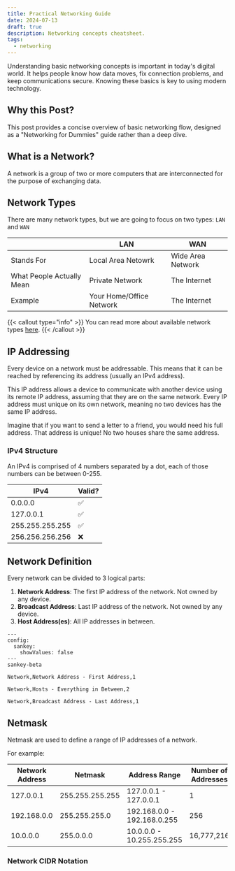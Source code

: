 ```yaml
---
title: Practical Networking Guide
date: 2024-07-13
draft: true
description: Networking concepts cheatsheet.
tags:
  - networking
---
```


Understanding basic networking concepts is important in today's digital world. It helps people know how data moves, fix connection problems, and keep communications secure.
Knowing these basics is key to using modern technology.

## Why this Post?
This post provides a concise overview of basic networking flow, designed as a "Networking for Dummies" guide rather than a deep dive.

## What is a Network?
A network is a group of two or more computers that are interconnected for the purpose of exchanging data.

## Network Types
There are many network types, but we are going to focus on two types: `LAN` and `WAN`

| | LAN | WAN |
| ---  | --- | --- |
| Stands For | Local Area Netowrk | Wide Area Network |
| What People Actually Mean | Private Network | The Internet |
| Example | Your Home/Office Network | The Internet |

{{< callout type="info" >}}
You can read more about available network types [here](https://en.m.wikipedia.org/wiki/Computer_network#Geographic_scale).
{{< /callout >}}

## IP Addressing
Every device on a network must be addressable. This means that it can be reached by referencing its address (usually an IPv4 address).

This IP address allows a device to communicate with another device using its remote IP address, assuming that they are on the same network. Every IP address must unique on its own network, meaning no two devices has the same IP address.

Imagine that if you want to send a letter to a friend, you would need his full address. That address is unique! No two houses share the same address.

### IPv4 Structure
An IPv4 is comprised of 4 numbers separated by a dot, each of those numbers can be between 0-255.

| IPv4 | Valid? |
| --- | --- |
| 0.0.0.0 | :white_check_mark: |
| 127.0.0.1 | :white_check_mark: |
| 255.255.255.255 | :white_check_mark: |
| 256.256.256.256 | :x: |

## Network Definition
Every network can be divided to 3 logical parts:

1. **Network Address**: The first IP address of the network. Not owned by any device.
1. **Broadcast Address**: Last IP address of the network. Not owned by any device. 
1. **Host Address(es)**: All IP addresses in between.

```mermaid
---
config:
  sankey:
    showValues: false
---
sankey-beta

Network,Network Address - First Address,1

Network,Hosts - Everything in Between,2

Network,Broadcast Address - Last Address,1
```

## Netmask
Netmask are used to define a range of IP addresses of a network.

For example:

| Network Address | Netmask | Address Range | Number of Addresses |
| --- | --- | --- | --- |
| 127.0.0.1 | 255.255.255.255 | 127.0.0.1 - 127.0.0.1 | 1 |
| 192.168.0.0 | 255.255.255.0 | 192.168.0.0 - 192.168.0.255 | 256 |
| 10.0.0.0 | 255.0.0.0 | 10.0.0.0 - 10.255.255.255 | 16,777,216

### Network CIDR Notation
